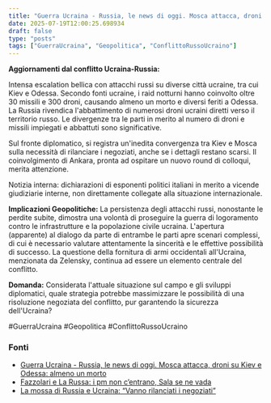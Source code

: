 ```yaml
---
title: "Guerra Ucraina - Russia, le news di oggi. Mosca attacca, droni su Kiev e Odessa: almeno un morto"
date: 2025-07-19T12:00:25.698934
draft: false
type: "posts"
tags: ["GuerraUcraina", "Geopolitica", "ConflittoRussoUcraino"]
---
```


**Aggiornamenti dal conflitto Ucraina-Russia:**

Intensa escalation bellica con attacchi russi su diverse città ucraine, tra cui Kiev e Odessa.  Secondo fonti ucraine, i raid notturni hanno coinvolto oltre 30 missili e 300 droni, causando almeno un morto e diversi feriti a Odessa. La Russia rivendica l'abbattimento di numerosi droni ucraini diretti verso il territorio russo.  Le divergenze tra le parti in merito al numero di droni e missili impiegati e abbattuti sono significative.

Sul fronte diplomatico, si registra un'inedita convergenza tra Kiev e Mosca sulla necessità di rilanciare i negoziati, anche se i dettagli restano scarsi. Il coinvolgimento di Ankara, pronta ad ospitare un nuovo round di colloqui, merita attenzione.

Notizia interna: dichiarazioni di esponenti politici italiani in merito a vicende giudiziarie interne, non direttamente collegate alla situazione internazionale.

**Implicazioni Geopolitiche:** La persistenza degli attacchi russi, nonostante le perdite subite, dimostra una volontà di proseguire la guerra di logoramento contro le infrastrutture e la popolazione civile ucraina.  L'apertura (apparente) al dialogo da parte di entrambe le parti apre scenari complessi, di cui è necessario valutare attentamente la sincerità e le effettive possibilità di successo.  La questione della fornitura di armi occidentali all'Ucraina, menzionata da Zelensky, continua ad essere un elemento centrale del conflitto.


**Domanda:**  Considerata l'attuale situazione sul campo e gli sviluppi diplomatici, quale strategia potrebbe massimizzare le possibilità di una risoluzione negoziata del conflitto, pur garantendo la sicurezza dell'Ucraina?

#GuerraUcraina #Geopolitica #ConflittoRussoUcraino


### Fonti
- [Guerra Ucraina - Russia, le news di oggi. Mosca attacca, droni su Kiev e Odessa: almeno un morto](https://www.repubblica.it/esteri/2025/07/19/diretta/guerra_ucraina_russia_news_oggi-424740042/)
- [Fazzolari e La Russa: i pm non c’entrano, Sala se ne vada](https://www.repubblica.it/politica/2025/07/19/news/la_russa_centrodestra_reazioni_inchiesta_urbanistica_milano-424739916/)
- [La mossa di Russia e Ucraina: “Vanno rilanciati i negoziati”](https://www.repubblica.it/esteri/2025/07/19/news/kiev_mosca_nuovo_negoziato-424739970/)
